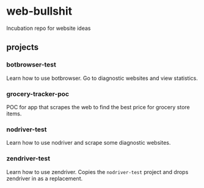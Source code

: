# web-bullshit
Incubation repo for website ideas

## projects

### botbrowser-test

Learn how to use botbrowser. Go to diagnostic websites and view statistics.

### grocery-tracker-poc

POC for app that scrapes the web to find the best price for grocery store items.

### nodriver-test

Learn how to use nodriver and scrape some diagnostic websites.

### zendriver-test

Learn how to use zendriver. Copies the `nodriver-test` project and drops
zendriver in as a replacement.
